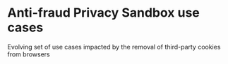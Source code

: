 # Anti-fraud Privacy Sandbox use cases
Evolving set of use cases impacted by the removal of third-party cookies from browsers
